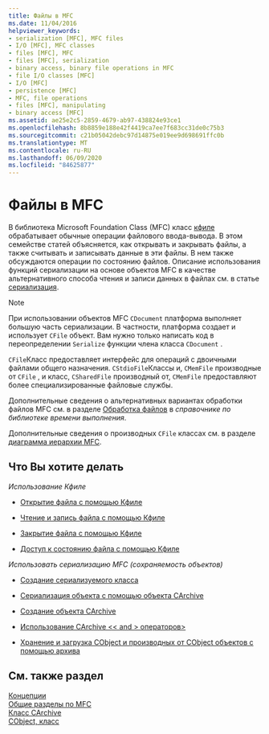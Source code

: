 ```yaml
---
title: Файлы в MFC
ms.date: 11/04/2016
helpviewer_keywords:
- serialization [MFC], MFC files
- I/O [MFC], MFC classes
- files [MFC], MFC
- files [MFC], serialization
- binary access, binary file operations in MFC
- file I/O classes [MFC]
- I/O [MFC]
- persistence [MFC]
- MFC, file operations
- files [MFC], manipulating
- binary access [MFC]
ms.assetid: ae25e2c5-2859-4679-ab97-438824e93ce1
ms.openlocfilehash: 8b8859e188e42f4419ca7ee7f683cc31de0c75b3
ms.sourcegitcommit: c21b05042debc97d14875e019ee9d698691ffc0b
ms.translationtype: MT
ms.contentlocale: ru-RU
ms.lasthandoff: 06/09/2020
ms.locfileid: "84625877"
---
```

# <a name="files-in-mfc"></a>Файлы в MFC

В библиотека Microsoft Foundation Class (MFC) класс [кфиле](reference/cfile-class.md) обрабатывает обычные операции файлового ввода-вывода. В этом семействе статей объясняется, как открывать и закрывать файлы, а также считывать и записывать данные в эти файлы. В нем также обсуждаются операции по состоянию файлов. Описание использования функций сериализации на основе объектов MFC в качестве альтернативного способа чтения и записи данных в файлах см. в статье [сериализация](serialization-in-mfc.md).

> [!NOTE]
> При использовании объектов MFC `CDocument` платформа выполняет большую часть сериализации. В частности, платформа создает и использует `CFile` объект. Вам нужно только написать код в переопределении `Serialize` функции члена класса `CDocument` .

`CFile`Класс предоставляет интерфейс для операций с двоичными файлами общего назначения. `CStdioFile`Классы и, `CMemFile` производные от `CFile` , и класс, `CSharedFile` производный от, `CMemFile` предоставляют более специализированные файловые службы.

Дополнительные сведения о альтернативных вариантах обработки файлов MFC см. в разделе [Обработка файлов](../c-runtime-library/file-handling.md) в *справочнике по библиотеке времени выполнения*.

Дополнительные сведения о производных `CFile` классах см. в разделе [диаграмма иерархии MFC](hierarchy-chart.md).

## <a name="what-do-you-want-to-do"></a>Что Вы хотите делать

*Использование Кфиле*

- [Открытие файла с помощью Кфиле](opening-files.md)

- [Чтение и запись файла с помощью Кфиле](reading-and-writing-files.md)

- [Закрытие файла с помощью Кфиле](closing-files.md)

- [Доступ к состоянию файла с помощью Кфиле](accessing-file-status.md)

*Использовать сериализацию MFC (сохраняемость объектов)*

- [Создание сериализуемого класса](serialization-making-a-serializable-class.md)

- [Сериализация объекта с помощью объекта CArchive](serialization-serializing-an-object.md)

- [Создание объекта CArchive](two-ways-to-create-a-carchive-object.md)

- [Использование CArchive <\< and > операторов>](using-the-carchive-output-and-input-operators.md)

- [Хранение и загрузка CObject и производных от CObject объектов с помощью архива](storing-and-loading-cobjects-via-an-archive.md)

## <a name="see-also"></a>См. также раздел

[Концепции](mfc-concepts.md)<br/>
[Общие разделы по MFC](general-mfc-topics.md)<br/>
[Класс CArchive](reference/carchive-class.md)<br/>
[CObject, класс](reference/cobject-class.md)
